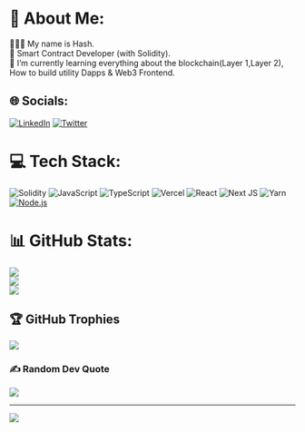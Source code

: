 # 💫 About Me:
🧘🏾‍♂️ My name is Hash.<br>🚀 Smart Contract Developer (with Solidity).<br>🌱 I’m currently learning everything about the blockchain(Layer 1,Layer 2), How to build utility Dapps & Web3 Frontend.<br>
## 🌐 Socials:
[![LinkedIn](https://img.shields.io/badge/LinkedIn-%230077B5.svg?logo=linkedin&logoColor=white)]() [![Twitter](https://img.shields.io/badge/Twitter-%231DA1F2.svg?logo=Twitter&logoColor=white)]() 

# 💻 Tech Stack:
![Solidity](https://img.shields.io/badge/Solidity-%23363636.svg?style=for-the-badge&logo=solidity&logoColor=white) ![JavaScript](https://img.shields.io/badge/javascript-%23323330.svg?style=for-the-badge&logo=javascript&logoColor=%23F7DF1E) ![TypeScript](https://img.shields.io/badge/typescript-%23007ACC.svg?style=for-the-badge&logo=typescript&logoColor=white) ![Vercel](https://img.shields.io/badge/vercel-%23000000.svg?style=for-the-badge&logo=vercel&logoColor=white) ![React](https://img.shields.io/badge/react-%2320232a.svg?style=for-the-badge&logo=react&logoColor=%2361DAFB) ![Next JS](https://img.shields.io/badge/Next-black?style=for-the-badge&logo=next.js&logoColor=white) ![Yarn](https://img.shields.io/badge/yarn-%232C8EBB.svg?style=for-the-badge&logo=yarn&logoColor=white)[![Node.js](https://custom-icon-badges.demolab.com/badge/-Node.js-339933?style=for-the-badge&logo=node.js&logoColor=white)](https://nodejs.org/)
# 📊 GitHub Stats:
![](https://github-readme-stats.vercel.app/api?username=Hash010111222&theme=dark&hide_border=false&include_all_commits=false&count_private=false)<br/>
![](https://github-readme-streak-stats.herokuapp.com/?user=raiyanmook27&theme=dark&hide_border=false)<br/>
![](https://github-readme-stats.vercel.app/api/top-langs/?username=raiyanmook27&theme=dark&hide_border=false&include_all_commits=false&count_private=false&layout=compact)

## 🏆 GitHub Trophies
![](https://github-profile-trophy.vercel.app/?username=raiyanmook27&theme=radical&no-frame=false&no-bg=true&margin-w=4)

### ✍️ Random Dev Quote
![](https://quotes-github-readme.vercel.app/api?type=horizontal&theme=radical)

---
[![](https://visitcount.itsvg.in/api?id=Hash01011122&label=659&color=0&icon=0&pretty=false)](https://visitcount.itsvg.in)
